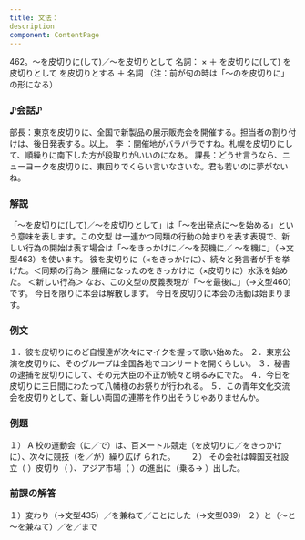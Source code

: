 ```yaml
---
title: 文法：
description
component: ContentPage
---
```



462。～を皮切りに(して)／～を皮切りとして
名詞： × ＋ を皮切りに(して)
を皮切りとして を皮切りとする ＋ 名詞
（注：前が句の時は「～のを皮切りに」の形になる）
### ♪会話♪
部長：東京を皮切りに、全国で新製品の展示販売会を開催する。担当者の割り付けは、後日発表する。以上。 李 ：開催地がバラバラですね。札幌を皮切りにして、順繰りに南下した方が段取りがいいのになあ。 課長：どうせ言うなら、ニューヨークを皮切りに、東回りでくらい言いなさいな。君も若いのに夢がないね。
### 解説
「～を皮切りに(して)／～を皮切りとして」は「～を出発点に～を始める」という意味を表します。この文型 は一連かつ同類の行動の始まりを表す表現で、新しい行為の開始は表す場合は「～をきっかけに／～を契機に／
～を機に」（→文型463）を使います。 彼を皮切りに（×をきっかけに）、続々と発言者が手を挙げた。＜同類の行為＞ 腰痛になったのをきっかけに（×皮切りに）水泳を始めた。 ＜新しい行為＞
なお、この文型の反義表現が「～を最後に」（→文型460）です。 今日を限りに本会は解散します。 今日を皮切りに本会の活動は始まります。
### 例文
１．彼を皮切りにのど自慢達が次々にマイクを握って歌い始めた。
２．東京公演を皮切りに、そのグループは全国各地でコンサートを開くらしい。
３．秘書の逮捕を皮切りにして、その元大臣の不正が続々と明るみにでた。
４．今日を皮切りに三日間にわたって八幡様のお祭りが行われる。
５．この青年文化交流会を皮切りとして、新しい両国の連帯を作り出そうじゃありませんか。
### 例題
１） A 校の運動会（に／で）は、百メートル競走（を皮切りに／をきっかけに）、次々に競技（を／が）繰り広げ
られた。      
２） その会社は韓国支社設立（ ）皮切り（ ）、アジア市場（ ）の進出に（乗る→ ）出した。
### 前課の解答
１）変わり（→文型435）／を兼ねて／ことにした（→文型089）
２）と（～と～を兼ねて）／を／まで
